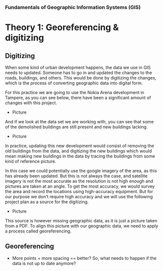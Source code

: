 ### Fundamentals of Geographic Information Systems (GIS)

# Theory 1: Georeferencing & digitizing

## Digitizing
When some kind of urban development happens, the data we use in GIS needs to updated. Someone has to go in and updated the changes to the roads, buildings, and others. This would be done by digitizing the changes, which is the process of converting geographic data into digital form. 

For this practice we are going to use the Nokia Arena development in Tampere, as you can see below, there have been a significant amount of changes with this project.

- Picture

And if we look at the data set we are working with, you can see that some of the demolished buildings are still present and new buildings lacking. 

- Picture 

In practice, updating this new development would consist of removing the old buildings from the data, and digitizing the new buildings which would mean making new buildings in the data by tracing the buildings from some kind of reference picture. 

In this case we could potentially use the google imagery of the area, as this has already been updated. But this is not always the case, and satellite imagery is not the most accurate as the resolution is not high enough and pictures are taken at an angle. To get the most accuracy, we would survey the area and record the locations using high-accuracy equipment. But for our purpose we don't require high accuracy and we will use the following project plan as a source for the digitizing. 

- Picture

This source is however missing geographic data, as it is just a picture taken from a PDF. To align this picture with our geographic data, we need to apply a process called georeferencing. 

## Georeferencing
- More points + more spacing == better?
So, what needs to happen if the data is not up to date anymore? 
<!--stackedit_data:
eyJkaXNjdXNzaW9ucyI6eyJZT2R0VUthcGVodDFMQ2c0Ijp7In
N0YXJ0Ijo5OSwiZW5kIjo5OSwidGV4dCI6IlBpY3R1cmUifSwi
YVVLWFpmbjZyVTJHUW43ayI6eyJzdGFydCI6OTksImVuZCI6OT
ksInRleHQiOiJQaWN0dXJlIn19LCJjb21tZW50cyI6eyJIRTU3
SVFoa3lVUnlvb1VQIjp7ImRpc2N1c3Npb25JZCI6IllPZHRVS2
FwZWh0MUxDZzQiLCJzdWIiOiJnaDo0MDMwNDc4OCIsInRleHQi
OiJBZGQgcGljdHVyZSIsImNyZWF0ZWQiOjE2ODYyOTA4MzA5Mz
F9LCJYV3d5Um5CM2o5UUI4REFCIjp7ImRpc2N1c3Npb25JZCI6
ImFVS1haZm42clUyR1FuN2siLCJzdWIiOiJnaDo0MDMwNDc4OC
IsInRleHQiOiJBZGQgcGljdHVyZSIsImNyZWF0ZWQiOjE2ODYy
OTA5MzkyODZ9fSwiaGlzdG9yeSI6WzE3MTYyMDc1NzUsMTYzOT
M4ODM2Nl19
-->